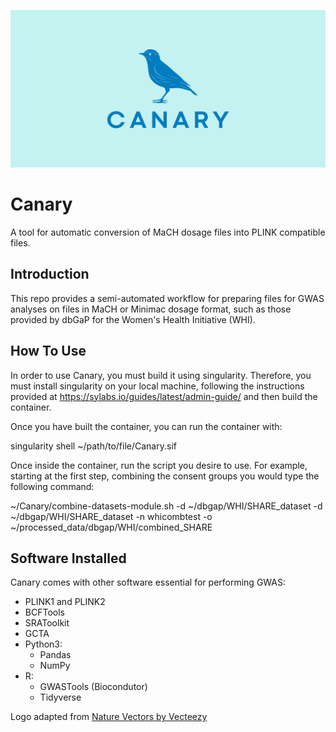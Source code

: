 <p align="center">
    <img src="https://github.com/anb94/Canary/blob/97247ab0bd8439e9d6f4d9ee6265c56536270bcd/canarylogo.png">
</p>


# Canary

A tool for automatic conversion of MaCH dosage files into PLINK compatible files.

## Introduction

This repo provides a semi-automated workflow for preparing files for GWAS analyses on files in MaCH or Minimac dosage format, such as those provided by dbGaP for the Women's Health Initiative (WHI).


## How To Use

In order to use Canary, you must build it using singularity. Therefore, you must install singularity on your local machine, following the instructions provided at https://sylabs.io/guides/latest/admin-guide/ and then build the container.


Once you have built the container, you can run the container with:

singularity shell ~/path/to/file/Canary.sif

Once inside the container, run the script you desire to use. For example, starting at the first step, combining the consent groups you would type the following command:


~/Canary/combine-datasets-module.sh -d ~/dbgap/WHI/SHARE_dataset -d ~/dbgap/WHI/SHARE_dataset -n whicombtest -o ~/processed_data/dbgap/WHI/combined_SHARE


## Software Installed

Canary comes with other software essential for performing GWAS:

- PLINK1 and PLINK2
- BCFTools
- SRAToolkit
- GCTA
- Python3: 
    - Pandas
    - NumPy
- R:
    - GWASTools (Biocondutor)
    - Tidyverse




Logo adapted from <a href="https://www.vecteezy.com/free-vector/nature">Nature Vectors by Vecteezy</a> 
